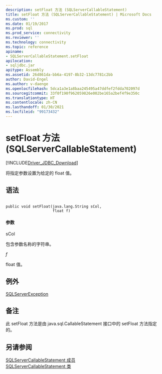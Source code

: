 ```yaml
---
description: setFloat 方法 (SQLServerCallableStatement)
title: setFloat 方法 (SQLServerCallableStatement) | Microsoft Docs
ms.custom: ''
ms.date: 01/19/2017
ms.prod: sql
ms.prod_service: connectivity
ms.reviewer: ''
ms.technology: connectivity
ms.topic: reference
apiname:
- SQLServerCallableStatement.setFloat
apilocation:
- sqljdbc.jar
apitype: Assembly
ms.assetid: 26d861da-bb6a-4197-8b32-13dc7781c2bb
author: David-Engel
ms.author: v-daenge
ms.openlocfilehash: 5dca1a3e1a8baa245495a47ddfef2fdda702097d
ms.sourcegitcommit: 33f0f190f962059826e002be165a2bef4f9e350c
ms.translationtype: HT
ms.contentlocale: zh-CN
ms.lasthandoff: 01/30/2021
ms.locfileid: "99173432"
---
```

# <a name="setfloat-method-sqlservercallablestatement"></a>setFloat 方法 (SQLServerCallableStatement)
[!INCLUDE[Driver_JDBC_Download](../../../includes/driver_jdbc_download.md)]

  将指定参数设置为给定的 float 值。  
  
## <a name="syntax"></a>语法  
  
```  
  
public void setFloat(java.lang.String sCol,  
                     float f)  
```  
  
#### <a name="parameters"></a>参数  
 sCol  
  
 包含参数名称的字符串。  
  
 *f*  
  
 float 值。  
  
## <a name="exceptions"></a>例外  
 [SQLServerException](../../../connect/jdbc/reference/sqlserverexception-class.md)  
  
## <a name="remarks"></a>备注  
 此 setFloat 方法是由 java.sql.CallableStatement 接口中的 setFloat 方法指定的。  
  
## <a name="see-also"></a>另请参阅  
 [SQLServerCallableStatement 成员](../../../connect/jdbc/reference/sqlservercallablestatement-members.md)   
 [SQLServerCallableStatement 类](../../../connect/jdbc/reference/sqlservercallablestatement-class.md)  
  
  
